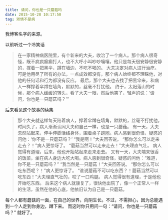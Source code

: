 ```yaml
---
title: 请问，你也是一只蘑菇吗
date: 2015-10-28 10:17:50
tag: 矫情不是病
---
```


我博客名字的来源。
<!--more-->

以前听过一个冷笑话
>在一家精神病医院里，有个新来的大夫，收治了一个病人。那个病人很奇怪，既不疯疯癫癫打人，也不大呼小叫吵吵嚷嚷，他只是每天很安静很安静的，撑着一把黑伞，蹲在墙边，不吃不喝的。
大夫决定对病人进行治疗。可是他用尽了所有的办法，一点成效都没有，那个病人始终都不理睬他，对他的任何话和行为都没有反应。
最后，那个大夫也去找了把黑伞来，和病人一样撑着伞蹲在墙角，默默的，丝毫不打扰他。
终于，太阳落山的时候，那个病人缓缓的转头，看了大夫一眼，然后他笑了，轻声的说：‘请问，你也是一只蘑菇吗？’”


后来看见这个故事的续集
>那个大夫就这样每天陪着病人，撑着伞蹲在墙角，默默的，丝毫不打扰他。时间久了，病人渐渐认同大夫和自己一样，也是一只蘑菇。
有一天，大夫忽然站起来，伸手伸脚活络身体，围着桌子跑圈。病人感到很奇怪，疑惑的问他：‘你不是一只蘑菇吗？’
“我是啊！”大夫回答说。
“那你怎么可以走来走去？！”病人更惊讶了。
“蘑菇当然可以走来走去！”大夫理直气壮。
病人觉得有道理，后来，他也开始站起来走来走去。
又有一天，大夫端来很香的饭菜，坐在病人身边大吃大喝。病人感到很奇怪，疑惑的问他：“难道，你不是一只蘑菇吗？”
“我当然是一只蘑菇！”大夫回答说。
“那你怎么可以吃东西呢？！”病人更惊讶了。
“谁说蘑菇不可以吃东西？！蘑菇当然可以吃东西！”大夫理直气壮的，咬了一口鸡腿。
病人觉得很有道理，于是他也开始吃东西。
后来这个病人就康复了，很快他出院了，像一个正常人一样的生活，虽然在他的心底，他依旧认为自己是一只蘑菇。

每个人都有蘑菇的一面，在自己的世界，向阴生长。不过，不需担心，因为总能遇到一个人走到你身边，蹲下来。
而这时你只用问一句：“请问，你也是一只蘑菇吗？” 就好了。

